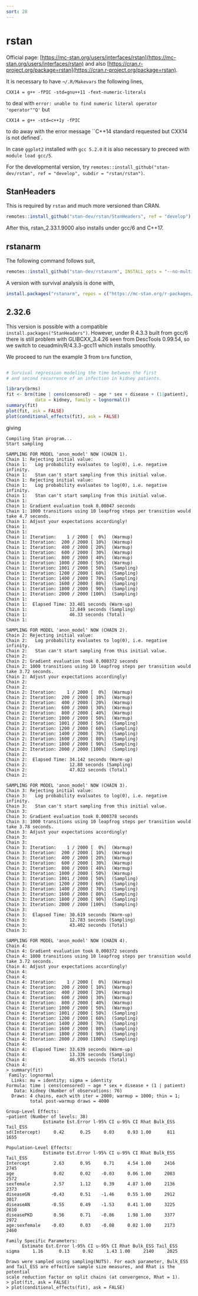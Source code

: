 ```yaml
---
sort: 28
---
```


# rstan

Official page: [https://mc-stan.org/users/interfaces/rstan](https://mc-stan.org/users/interfaces/rstan) and also [https://cran.r-project.org/package=rstan](https://cran.r-project.org/package=rstan).

It is necessary to have `¬/.R/Makevars` the following lines,

```
CXX14 = g++ -fPIC -std=gnu++11 -fext-numeric-literals
```

to deal with `error: unable to find numeric literal operator 'operator""Q'` but

```
CXX14 = g++ -std=c++1y -fPIC
```

to do away with the error message ``C++14 standard requested but CXX14 is not defined`.

In case `ggplot2` installed with `gcc 5.2.0` it is also necessary to preceed with `module load gcc/5`.

For the developmental version, try `remotes::install_github("stan-dev/rstan", ref = "develop", subdir = "rstan/rstan")`.

## StanHeaders

This is required by `rstan` and much more versioned than CRAN.

```r
remotes::install_github("stan-dev/rstan/StanHeaders", ref = "develop")
```

After this, rstan_2.33.1.9000 also installs under gcc/6 and C++17.

## rstanarm

The following command follows suit,

```r
remotes::install_github("stan-dev/rstanarm", INSTALL_opts = "--no-multiarch", force = TRUE)
```

A version with survival analysis is done with,

```r
install.packages("rstanarm", repos = c("https://mc-stan.org/r-packages/", getOption("repos")))
```

## 2.32.6

This version is possible with a compatible `install.packages("StanHeaders")`. However, under R 4.3.3 built from gcc/6 there is still problem with GLIBCXX_3.4.26 seen from DescTools 0.99.54, so we switch to ceuadmin/R/4.3.3-gcc11 which installs smoothly.

We proceed to run the example 3 from `brm` function,

```r

# Survival regression modeling the time between the first
# and second recurrence of an infection in kidney patients.

library(brms)
fit <- brm(time | cens(censored) ~ age * sex + disease + (1|patient),
           data = kidney, family = lognormal())
summary(fit)
plot(fit, ask = FALSE)
plot(conditional_effects(fit), ask = FALSE)
```

giving

```
Compiling Stan program...
Start sampling

SAMPLING FOR MODEL 'anon_model' NOW (CHAIN 1).
Chain 1: Rejecting initial value:
Chain 1:   Log probability evaluates to log(0), i.e. negative infinity.
Chain 1:   Stan can't start sampling from this initial value.
Chain 1: Rejecting initial value:
Chain 1:   Log probability evaluates to log(0), i.e. negative infinity.
Chain 1:   Stan can't start sampling from this initial value.
Chain 1:
Chain 1: Gradient evaluation took 0.00047 seconds
Chain 1: 1000 transitions using 10 leapfrog steps per transition would take 4.7 seconds.
Chain 1: Adjust your expectations accordingly!
Chain 1:
Chain 1:
Chain 1: Iteration:    1 / 2000 [  0%]  (Warmup)
Chain 1: Iteration:  200 / 2000 [ 10%]  (Warmup)
Chain 1: Iteration:  400 / 2000 [ 20%]  (Warmup)
Chain 1: Iteration:  600 / 2000 [ 30%]  (Warmup)
Chain 1: Iteration:  800 / 2000 [ 40%]  (Warmup)
Chain 1: Iteration: 1000 / 2000 [ 50%]  (Warmup)
Chain 1: Iteration: 1001 / 2000 [ 50%]  (Sampling)
Chain 1: Iteration: 1200 / 2000 [ 60%]  (Sampling)
Chain 1: Iteration: 1400 / 2000 [ 70%]  (Sampling)
Chain 1: Iteration: 1600 / 2000 [ 80%]  (Sampling)
Chain 1: Iteration: 1800 / 2000 [ 90%]  (Sampling)
Chain 1: Iteration: 2000 / 2000 [100%]  (Sampling)
Chain 1:
Chain 1:  Elapsed Time: 33.481 seconds (Warm-up)
Chain 1:                12.849 seconds (Sampling)
Chain 1:                46.33 seconds (Total)
Chain 1:

SAMPLING FOR MODEL 'anon_model' NOW (CHAIN 2).
Chain 2: Rejecting initial value:
Chain 2:   Log probability evaluates to log(0), i.e. negative infinity.
Chain 2:   Stan can't start sampling from this initial value.
Chain 2:
Chain 2: Gradient evaluation took 0.000372 seconds
Chain 2: 1000 transitions using 10 leapfrog steps per transition would take 3.72 seconds.
Chain 2: Adjust your expectations accordingly!
Chain 2:
Chain 2:
Chain 2: Iteration:    1 / 2000 [  0%]  (Warmup)
Chain 2: Iteration:  200 / 2000 [ 10%]  (Warmup)
Chain 2: Iteration:  400 / 2000 [ 20%]  (Warmup)
Chain 2: Iteration:  600 / 2000 [ 30%]  (Warmup)
Chain 2: Iteration:  800 / 2000 [ 40%]  (Warmup)
Chain 2: Iteration: 1000 / 2000 [ 50%]  (Warmup)
Chain 2: Iteration: 1001 / 2000 [ 50%]  (Sampling)
Chain 2: Iteration: 1200 / 2000 [ 60%]  (Sampling)
Chain 2: Iteration: 1400 / 2000 [ 70%]  (Sampling)
Chain 2: Iteration: 1600 / 2000 [ 80%]  (Sampling)
Chain 2: Iteration: 1800 / 2000 [ 90%]  (Sampling)
Chain 2: Iteration: 2000 / 2000 [100%]  (Sampling)
Chain 2:
Chain 2:  Elapsed Time: 34.142 seconds (Warm-up)
Chain 2:                12.88 seconds (Sampling)
Chain 2:                47.022 seconds (Total)
Chain 2:

SAMPLING FOR MODEL 'anon_model' NOW (CHAIN 3).
Chain 3: Rejecting initial value:
Chain 3:   Log probability evaluates to log(0), i.e. negative infinity.
Chain 3:   Stan can't start sampling from this initial value.
Chain 3:
Chain 3: Gradient evaluation took 0.000378 seconds
Chain 3: 1000 transitions using 10 leapfrog steps per transition would take 3.78 seconds.
Chain 3: Adjust your expectations accordingly!
Chain 3:
Chain 3:
Chain 3: Iteration:    1 / 2000 [  0%]  (Warmup)
Chain 3: Iteration:  200 / 2000 [ 10%]  (Warmup)
Chain 3: Iteration:  400 / 2000 [ 20%]  (Warmup)
Chain 3: Iteration:  600 / 2000 [ 30%]  (Warmup)
Chain 3: Iteration:  800 / 2000 [ 40%]  (Warmup)
Chain 3: Iteration: 1000 / 2000 [ 50%]  (Warmup)
Chain 3: Iteration: 1001 / 2000 [ 50%]  (Sampling)
Chain 3: Iteration: 1200 / 2000 [ 60%]  (Sampling)
Chain 3: Iteration: 1400 / 2000 [ 70%]  (Sampling)
Chain 3: Iteration: 1600 / 2000 [ 80%]  (Sampling)
Chain 3: Iteration: 1800 / 2000 [ 90%]  (Sampling)
Chain 3: Iteration: 2000 / 2000 [100%]  (Sampling)
Chain 3:
Chain 3:  Elapsed Time: 30.619 seconds (Warm-up)
Chain 3:                12.783 seconds (Sampling)
Chain 3:                43.402 seconds (Total)
Chain 3:

SAMPLING FOR MODEL 'anon_model' NOW (CHAIN 4).
Chain 4:
Chain 4: Gradient evaluation took 0.000372 seconds
Chain 4: 1000 transitions using 10 leapfrog steps per transition would take 3.72 seconds.
Chain 4: Adjust your expectations accordingly!
Chain 4:
Chain 4:
Chain 4: Iteration:    1 / 2000 [  0%]  (Warmup)
Chain 4: Iteration:  200 / 2000 [ 10%]  (Warmup)
Chain 4: Iteration:  400 / 2000 [ 20%]  (Warmup)
Chain 4: Iteration:  600 / 2000 [ 30%]  (Warmup)
Chain 4: Iteration:  800 / 2000 [ 40%]  (Warmup)
Chain 4: Iteration: 1000 / 2000 [ 50%]  (Warmup)
Chain 4: Iteration: 1001 / 2000 [ 50%]  (Sampling)
Chain 4: Iteration: 1200 / 2000 [ 60%]  (Sampling)
Chain 4: Iteration: 1400 / 2000 [ 70%]  (Sampling)
Chain 4: Iteration: 1600 / 2000 [ 80%]  (Sampling)
Chain 4: Iteration: 1800 / 2000 [ 90%]  (Sampling)
Chain 4: Iteration: 2000 / 2000 [100%]  (Sampling)
Chain 4:
Chain 4:  Elapsed Time: 33.639 seconds (Warm-up)
Chain 4:                13.336 seconds (Sampling)
Chain 4:                46.975 seconds (Total)
Chain 4:
> summary(fit)
 Family: lognormal
  Links: mu = identity; sigma = identity
Formula: time | cens(censored) ~ age * sex + disease + (1 | patient)
   Data: kidney (Number of observations: 76)
  Draws: 4 chains, each with iter = 2000; warmup = 1000; thin = 1;
         total post-warmup draws = 4000

Group-Level Effects:
~patient (Number of levels: 38)
              Estimate Est.Error l-95% CI u-95% CI Rhat Bulk_ESS Tail_ESS
sd(Intercept)     0.42      0.25     0.03     0.93 1.00      811     1655

Population-Level Effects:
              Estimate Est.Error l-95% CI u-95% CI Rhat Bulk_ESS Tail_ESS
Intercept         2.63      0.95     0.71     4.54 1.00     2416     2745
age               0.02      0.02    -0.03     0.06 1.00     2083     2572
sexfemale         2.57      1.12     0.39     4.87 1.00     2136     2373
diseaseGN        -0.43      0.51    -1.46     0.55 1.00     2912     3017
diseaseAN        -0.55      0.49    -1.53     0.41 1.00     3225     2610
diseasePKD        0.56      0.71    -0.86     1.98 1.00     3377     2972
age:sexfemale    -0.03      0.03    -0.08     0.02 1.00     2173     2460

Family Specific Parameters:
      Estimate Est.Error l-95% CI u-95% CI Rhat Bulk_ESS Tail_ESS
sigma     1.16      0.13     0.92     1.43 1.00     2140     2025

Draws were sampled using sampling(NUTS). For each parameter, Bulk_ESS
and Tail_ESS are effective sample size measures, and Rhat is the potential
scale reduction factor on split chains (at convergence, Rhat = 1).
> plot(fit, ask = FALSE)
> plot(conditional_effects(fit), ask = FALSE)
```
